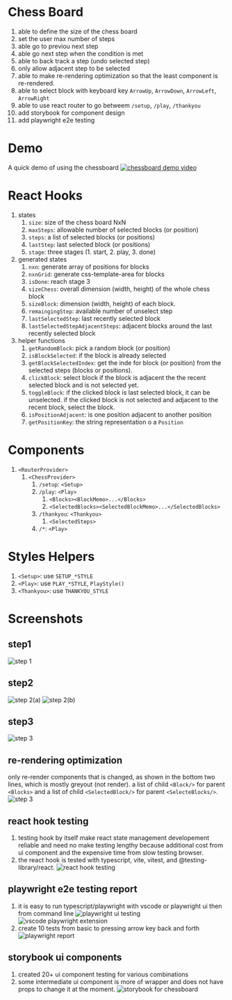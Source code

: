 # Chess Board
1. able to define the size of the chess board
1. set the user max number of steps
1. able go to previou next step
1. able go next step when the condition is met
1. able to back track a step (undo selected step)
1. only allow adjacent step to be selected
1. able to make re-rendering optimization so that the least component is re-rendered.
1. able to select block with keyboard key `ArrowUp`, `ArrowDown`, `ArrowLeft`, `ArrowRight`
1. able to use react router to go betweem `/setup`, `/play`, `/thankyou`
1. add storybook for component design
1. add playwright e2e testing

# Demo
A quick demo of using the chessboard
[![chessboard demo video](doc/chess_play.png)](https://youtu.be/5t0-br1tnFM)

# React Hooks
1. states
   1. `size`: size of the chess board NxN
   1. `maxSteps`: allowable number of selected blocks (or position)
   1. `steps`: a list of selected blocks (or positions)
   1. `lastStep`: last selected block (or positions)
   1. `stage`: three stages (1. start, 2. play, 3. done)
1. generated states
   1. `nxn`: generate array of positions for blocks
   1. `nxnGrid`: generate css-template-area for blocks
   1. `isDone`: reach stage 3
   1. `sizeChess`: overall dimension (width, height) of the whole chess block
   1. `sizeBlock`: dimension (width, height) of each block.
   1. `remaingingStep`: available number of unselect step
   1. `lastSelectedStep`: last recently selected block
   1. `lastSelectedStepAdjacentSteps`: adjacent blocks around the last recently selected block
1. helper functions
   1. `getRandomBlock`: pick a random block (or position)
   1. `isBlockSelected`: if the block is already selected
   1. `getBlockSelectedIndex`: get the inde for block (or position) from the selected steps (blocks or positions).
   1. `clickBlock`: select block if the block is adjacent the the recent selected block and is not selected yet.
   1. `toggleBlock`: if the clicked block is last selected block, it can be unselected. if the clicked block is not selected and adjacent to the recent block, select the block.
   1. `isPositionAdjacent`: is one position adjacent to another position
   1. `getPositionKey`: the string representation o a `Position`

# Components
1. `<RouterProvider>`
   1. `<ChessProvider>`
      1. `/setup`: `<Setup>`
      1. `/play`: `<Play>`
         1. `<Blocks><BlockMemo>...</Blocks>`
         1. `<SelectedBlocks><SelectedBlockMemo>...</SelectedBlocks>`
      1. `/thankyou`: `<Thankyou>`
         1. `<SelectedSteps>`
      1. `/*`: `<Play>`

# Styles Helpers
1. `<Setup>`: use `SETUP_*STYLE`
1. `<Play>`: use `PLAY_*STYLE`, `PlayStyle()`
1. `<Thankyou>`: use `THANKYOU_STYLE`

# Screenshots

## step1
![step 1](./doc/chess_step1.png)

## step2
![step 2(a)](./doc/chess_step2a.png)
![step 2(b)](./doc/chess_step2b.png)

## step3
![step 3](./doc/chess_step3.png)

## re-rendering optimization
only re-render components that is changed, as shown in the bottom two lines, which is mostly greyout (not render). a list of child `<Block/>` for parent `<Blocks>` and a list of child `<SelectedBlock/>` for parent `<SelecteBlocks/>`.
![step 3](./doc/chess_rerendering_optimization.png)

## react hook testing
1. testing hook by itself make react state management developement reliable and need no make testing lengthy because additional cost from ui component and the expensive time from slow testing browser.
1. the react hook is tested with typescript, vite, vitest, and @testing-library/react.
![react hook testing](./doc/chess_hook_testing.png)

## playwright e2e testing report
1. it is easy to run typescript/playwright with vscode or playwright ui then from command line
![playwright ui testing](./doc/chess_playwright_testing.png)
![vscode playwright extension](./doc/chess_vscode_playwright.png)
1. create 10 tests from basic to pressing arrow key back and forth
![playwright report](./doc/chess_playwright.png)

## storybook ui components
1. created 20+ ui component testing for various combinations
1. some intermediate ui component is more of wrapper and does not have props to change it at the moment.
![storybook for chessboard](./doc/chess_storybook.png)